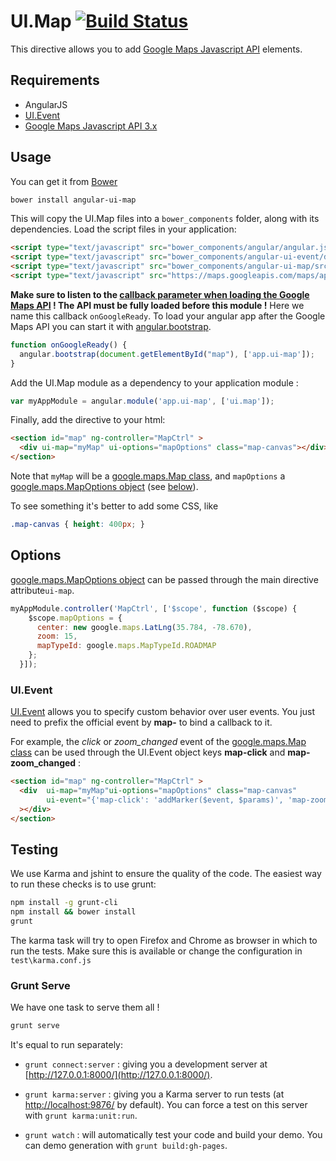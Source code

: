 # UI.Map [![Build Status](https://secure.travis-ci.org/angular-ui/ui-map.png)](http://travis-ci.org/angular-ui/ui-map)

This directive allows you to add [Google Maps Javascript API](https://developers.google.com/maps/) elements.

## Requirements

- AngularJS
- [UI.Event](https://github.com/angular-ui/ui-event)
- [Google Maps Javascript API 3.x](https://developers.google.com/maps/documentation/javascript/)

## Usage

You can get it from [Bower](http://bower.io/)

```sh
bower install angular-ui-map
```

This will copy the UI.Map files into a `bower_components` folder, along with its dependencies. Load the script files in your application:

```html
<script type="text/javascript" src="bower_components/angular/angular.js"></script>
<script type="text/javascript" src="bower_components/angular-ui-event/dist/event.min.js"></script>
<script type="text/javascript" src="bower_components/angular-ui-map/src/map.js"></script>
<script type="text/javascript" src="https://maps.googleapis.com/maps/api/js?v=3.exp&sensor=false&callback=onGoogleReady"></script>
```

__Make sure to listen to the [callback parameter when loading the Google Maps API](https://developers.google.com/maps/documentation/javascript/examples/map-simple-async) !
The API must be fully loaded before this module !__
Here we name this callback `onGoogleReady`. To load your angular app after the Google Maps API you can start it with [angular.bootstrap](http://docs.angularjs.org/api/angular.bootstrap).

```javascript
function onGoogleReady() {
  angular.bootstrap(document.getElementById("map"), ['app.ui-map']);
}
```

Add the UI.Map module as a dependency to your application module :

```javascript
var myAppModule = angular.module('app.ui-map', ['ui.map']);
```

Finally, add the directive to your html:

```html
<section id="map" ng-controller="MapCtrl" >
  <div ui-map="myMap" ui-options="mapOptions" class="map-canvas"></div>
</section>
```
Note that `myMap` will be a [google.maps.Map class](https://developers.google.com/maps/documentation/javascript/reference#Map), and `mapOptions` a [google.maps.MapOptions object](https://developers.google.com/maps/documentation/javascript/reference#MapOptions) (see [below](#options)).

To see something it's better to add some CSS, like

```css
.map-canvas { height: 400px; }
```

## Options

[google.maps.MapOptions object](https://developers.google.com/maps/documentation/javascript/reference#MapOptions) can be passed through the main directive attribute`ui-map`.

```javascript
myAppModule.controller('MapCtrl', ['$scope', function ($scope) {
    $scope.mapOptions = {
      center: new google.maps.LatLng(35.784, -78.670),
      zoom: 15,
      mapTypeId: google.maps.MapTypeId.ROADMAP
    };
  }]);
```

### UI.Event

[UI.Event](https://github.com/angular-ui/ui-event) allows you to specify custom behavior over user events. You just need to prefix the official event by __map-__ to bind a callback to it.

For example, the _click_ or *zoom_changed* event of the [google.maps.Map class](https://developers.google.com/maps/documentation/javascript/reference#Map) can be used through the UI.Event object keys __map-click__ and **map-zoom_changed** :

```html
<section id="map" ng-controller="MapCtrl" >
  <div  ui-map="myMap"ui-options="mapOptions" class="map-canvas"
        ui-event="{'map-click': 'addMarker($event, $params)', 'map-zoom_changed': 'setZoomMessage(myMap.getZoom())' }"
  ></div>
</section>
```


## Testing

We use Karma and jshint to ensure the quality of the code.  The easiest way to run these checks is to use grunt:

```sh
npm install -g grunt-cli
npm install && bower install
grunt
```

The karma task will try to open Firefox and Chrome as browser in which to run the tests.  Make sure this is available or change the configuration in `test\karma.conf.js`


### Grunt Serve

We have one task to serve them all !

```sh
grunt serve
```

It's equal to run separately:

* `grunt connect:server` : giving you a development server at [http://127.0.0.1:8000/](http://127.0.0.1:8000/).

* `grunt karma:server` : giving you a Karma server to run tests (at [http://localhost:9876/](http://localhost:9876/) by default). You can force a test on this server with `grunt karma:unit:run`.

* `grunt watch` : will automatically test your code and build your demo.  You can demo generation with `grunt build:gh-pages`.
